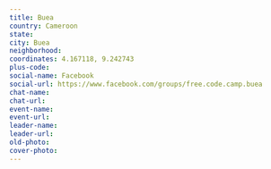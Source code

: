 ```yaml
---
title: Buea
country: Cameroon
state: 
city: Buea
neighborhood: 
coordinates: 4.167118, 9.242743
plus-code:
social-name: Facebook
social-url: https://www.facebook.com/groups/free.code.camp.buea
chat-name:
chat-url:
event-name:
event-url:
leader-name:
leader-url:
old-photo: 
cover-photo:
---
```

